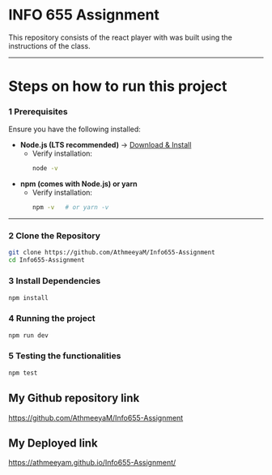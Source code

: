 # INFO 655 Assignment

This repository consists of the react player with was built using the instructions of the class.

----

# Steps on how to run this project
### **1️ Prerequisites**
Ensure you have the following installed:

- **Node.js (LTS recommended)** → [Download & Install](https://nodejs.org/)
  - Verify installation:
    ```bash
    node -v
    ```
- **npm (comes with Node.js) or yarn**
  - Verify installation:
    ```bash
    npm -v   # or yarn -v
    ```

---

### **2️ Clone the Repository**
```bash
git clone https://github.com/AthmeeyaM/Info655-Assignment
cd Info655-Assignment

```

### **3️ Install Dependencies**
```bash
npm install
```

### **4 Running the project**
```bash
npm run dev
```

### **5 Testing the functionalities**
```bash
npm test
```

## **My Github repository link**
https://github.com/AthmeeyaM/Info655-Assignment

## **My Deployed link**
https://athmeeyam.github.io/Info655-Assignment/
